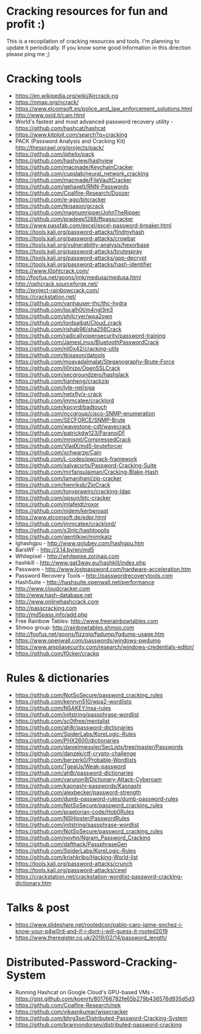# Cracking resources for fun and profit :)

This is a recopilation of cracking resources and tools. I'm planning to update it periodically. If you know some good information in this direction please ping me ;)

# Cracking tools

* https://en.wikipedia.org/wiki/Aircrack-ng
* https://nmap.org/ncrack/
* https://www.elcomsoft.es/police_and_law_enforcement_solutions.html
* http://www.oxid.it/cain.html
* World's fastest and most advanced password recovery utility - https://github.com/hashcat/hashcat
* https://www.kitploit.com/search?q=cracking	
* PACK (Password Analysis and Cracking Kit) http://thesprawl.org/projects/pack/
* https://github.com/iphelix/pack
* https://github.com/hashview/hashview
* https://github.com/macmade/KeychainCracker
* https://github.com/cupslab/neural_network_cracking
* https://github.com/macmade/FileVaultCracker
* https://github.com/gehaxelt/RNN-Passwords
* https://github.com/Coalfire-Research/Doozer
* https://github.com/e-ago/bitcracker
* https://github.com/tkisason/gcrack
* https://github.com/magnumripper/JohnTheRipper
* https://github.com/pradeep1288/ffpasscracker
* https://www.passfab.com/excel/excel-password-breaker.html
* https://tools.kali.org/password-attacks/findmyhash
* https://tools.kali.org/password-attacks/crowbar
* https://tools.kali.org/vulnerability-analysis/hexorbase
* https://tools.kali.org/password-attacks/brutespray
* https://tools.kali.org/password-attacks/gpp-decrypt
* https://tools.kali.org/password-attacks/hash-identifier
* https://www.l0phtcrack.com/
* http://foofus.net/goons/jmk/medusa/medusa.html
* http://ophcrack.sourceforge.net/
* http://project-rainbowcrack.com/
* https://crackstation.net/
* https://github.com/vanhauser-thc/thc-hydra
* https://github.com/localh0t/m4ngl3m3
* https://github.com/philcryer/wpa2own
* https://github.com/lordsaibat/Cloud_crack
* https://github.com/rishab96/sha256Crack
* https://github.com/radicallyopensecurity/password-training
* https://github.com/JamesLinus/BluetoothPasswordCrack
* https://github.com/nil0x42/cracking-utils
* https://github.com/tkisason/datools
* https://github.com/moayadalmalat/Steganography-Brute-Force
* https://github.com/li0nize/OpenSSLCrack
* https://github.com/secgroundzero/hashslack
* https://github.com/tianheng/crackzip
* https://github.com/lyle-nel/siga
* https://github.com/netxfly/x-crack
* https://github.com/jmmcatee/cracklord
* https://github.com/kpcyrd/badtouch
* https://github.com/nccgroup/cisco-SNMP-enumeration
* https://github.com/SECFORCE/SNMP-Brute
* https://github.com/wavestone-cdt/wavecrack
* https://github.com/patrickdw123/ParanoiDF
* https://github.com/mnismt/CompressedCrack
* https://github.com/VladX/md5-bruteforcer
* https://github.com/xchwarze/Cain
* https://github.com/L-codes/pwcrack-framework
* https://github.com/salvacorts/Password-Cracking-Suite
* https://github.com/mirfansulaiman/Cracking-Blake-Hash
* https://github.com/lamanihani/zip-cracker
* https://github.com/henriksb/ZipCrack
* https://github.com/tonyprawiro/cracking-ldap
* https://github.com/opsun/btc-cracker
* https://github.com/mlafeldt/roxor
* https://github.com/nidem/kerberoast
* https://www.elcomsoft.de/edpr.html
* https://github.com/jmmcatee/cracklord/
* https://github.com/s3inlc/hashtopolis
* https://github.com/gentilkiwi/mimikatz
* Ighashgpu - http://www.golubev.com/hashgpu.htm 
* BarsWF - http://3.14.by/en/md5
* Whitepixel - http://whitepixe.zorinaq.com 
* hashkill - http://www.gat3way.eu/hashkill/index.php
* Passware - http://www.lostpassword.com/hardware-acceleration.htm
* Password Recovery Tools – http://passwordrecoverytools.com
* HashSuite – http://hashsuite.openwall.net/performance
* http://www.cloudcracker.com
* http://www.hash-database.net
* http://www.onlinehashcrack.com
* http://passcracking.com
* http://md5pass.info/add.php
* Free Rainbow Tables: http://www.freerainbowtables.com
* Shmoo group: http://rainbowtables.shmoo.com
* http://foofus.net/goons/fizzgig/fgdump/fgdump-usage.htm
* https://www.openwall.com/passwords/windows-pwdump
* https://www.ampliasecurity.com/research/windows-credentials-editor/
* https://github.com/f0cker/crackq

# Rules & dictionaries

* https://github.com/NotSoSecure/password_cracking_rules
* https://github.com/kennyn510/wpa2-wordlists
* https://github.com/NSAKEY/nsa-rules
* https://github.com/initstring/passphrase-wordlist
* https://github.com/sc0tfree/mentalist
* https://github.com/ah8r/password-dictionaries
* https://github.com/SpiderLabs/KoreLogic-Rules
* https://github.com/PHX2600/dictionaries
* https://github.com/danielmiessler/SecLists/tree/master/Passwords
* https://github.com/danzek/ctf-crypto-challenge
* https://github.com/berzerk0/Probable-Wordlists
* https://github.com/TgeaUs/Weak-password
* https://github.com/ah8r/password-dictionaries
* https://github.com/varunon9/Dictionary-Attack-Cyberoam
* https://github.com/kaonashi-passwords/Kaonashi
* https://github.com/alexbecker/password-strength
* https://github.com/dumb-password-rules/dumb-password-rules
* https://github.com/NotSoSecure/password_cracking_rules
* https://github.com/praetorian-code/Hob0Rules
* https://github.com/NSHipster/PasswordRules
* https://github.com/initstring/passphrase-wordlist
* https://github.com/NotSoSecure/password_cracking_rules
* https://github.com/novhn/Ngram_Password_Cracking
* https://github.com/dafthack/PassphraseGen
* https://github.com/SpiderLabs/KoreLogic-Rules
* https://github.com/krishkribo/Hacking-World-list
* https://tools.kali.org/password-attacks/crunch
* https://tools.kali.org/password-attacks/cewl
* https://crackstation.net/crackstation-wordlist-password-cracking-dictionary.htm


# Talks & post
* https://www.slideshare.net/rootedcon/pablo-caro-jaime-snchez-i-know-your-p4w0rd-and-if-i-dont-i-will-guess-it-rooted2019
* https://www.theregister.co.uk/2019/02/14/password_length/

# Distributed-Password-Cracking-System

* Running Hashcat on Google Cloud's GPU-based VMs - https://gist.github.com/koenrh/801766782fe65b279b436576d935d5d3
* https://github.com/Coalfire-Research/npk
* https://github.com/vikasnkumar/wisecracker
* https://github.com/bhrg3se/Distributed-Password-Cracking-System
* https://github.com/brannondorsey/distributed-password-cracking








